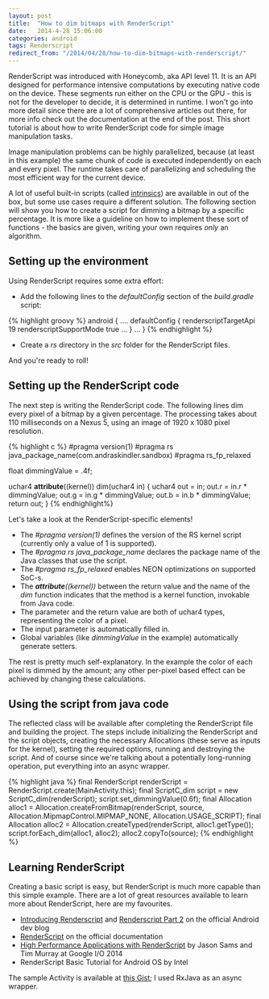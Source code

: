 ```yaml
---
layout: post
title:  "How to dim bitmaps with RenderScript"
date:   2014-4-28 15:06:00
categories: android
tags: Renderscript
redirect_from: "/2014/04/28/how-to-dim-bitmaps-with-renderscript/"
---
```

RenderScript was introduced with Honeycomb, aka API level 11. It is an API designed for performance intensive computations by executing native code on the device. These segments run either on the CPU or the GPU - this is not for the developer to decide, it is determined in runtime. I won't go into more detail since there are a lot of comprehensive articles out there, for more info check out the documentation at the end of the post. This short tutorial is about how to write RenderScript code for simple image manipulation tasks.
<!-- more -->

Image manipulation problems can be highly parallelized, because (at least in this example) the same chunk of code is executed independently on each and every pixel. The runtime takes care of parallelizing and scheduling the most efficient way for the current device.

A lot of useful built-in scripts (called [intrinsics](http://android-developers.blogspot.com/2013/08/renderscript-intrinsics.html)) are available in out of the box, but some use cases require a different solution. The following section will show you how to create a script for dimming a bitmap by a specific percentage. It is more like a guideline on how to implement these sort of functions - the basics are given, writing your own requires _only_ an algorithm.

## Setting up the environment

Using RenderScript requires some extra effort:

*   Add the following lines to the _defaultConfig_ section of the _build.gradle_ script:

{% highlight groovy %}
android {
    ....
    defaultConfig {
        renderscriptTargetApi 19
        renderscriptSupportMode true
        ...
    }
    ...
}
{% endhighlight %}

*   Create a _rs_ directory in the _src_ folder for the RenderScript files.

And you're ready to roll!

## Setting up the RenderScript code

The next step is writing the RenderScript code. The following lines dim every pixel of a bitmap by a given percentage. The processing takes about 110 milliseconds on a Nexus 5, using an image of 1920 x 1080 pixel resolution.

{% highlight c %}
#pragma version(1)
#pragma rs java_package_name(com.andraskindler.sandbox)
#pragma rs_fp_relaxed

float dimmingValue = .4f;

uchar4 __attribute__((kernel)) dim(uchar4 in)
{
    uchar4 out = in;
    out.r = in.r * dimmingValue;
    out.g = in.g * dimmingValue;
    out.b = in.b * dimmingValue;
    return out;
}
{% endhighlight%}

Let's take a look at the RenderScript-specific elements!

*   The _#pragma version(1)_ defines the version of the RS kernel script (currently only a value of 1 is supported).
*   The _#pragma rs java_package_name_ declares the package name of the Java classes that use the script.
*   The _#pragma rs_fp_relaxed_ enables NEON optimizations on supported SoC-s.
*   The ___attribute__((kernel))_ between the return value and the name of the _dim_ function indicates that the method is a kernel function, invokable from Java code.
*   The parameter and the return value are both of uchar4 types, representing the color of a pixel.
*   The input parameter is automatically filled in.
*   Global variables (like _dimmingValue_ in the example) automatically generate setters.

The rest is pretty much self-explanatory. In the example the color of each pixel is dimmed by the amount; any other per-pixel based effect can be achieved by changing these calculations.

## Using the script from java code

The reflected class will be available after completing the RenderScript file and building the project. The steps include initializing the RenderScript and the script objects, creating the necessary Allocations (these serve as inputs for the kernel), setting the required options, running and destroying the script. And of course since we're talking about a potentially long-running operation, put everything into an async wrapper.

{% highlight java %}
final RenderScript renderScript = RenderScript.create(MainActivity.this);
final ScriptC_dim script = new ScriptC_dim(renderScript);
script.set_dimmingValue(0.6f);
final Allocation alloc1 = Allocation.createFromBitmap(renderScript, source, Allocation.MipmapControl.MIPMAP_NONE, Allocation.USAGE_SCRIPT);
final Allocation alloc2 = Allocation.createTyped(renderScript, alloc1.getType());
script.forEach_dim(alloc1, alloc2);
alloc2.copyTo(source);
{% endhighlight %}

## Learning RenderScript

Creating a basic script is easy, but RenderScript is much more capable than this simple example. There are a lot of great resources available to learn more about RenderScript, here are my favourites.

*   [Introducing Renderscript](http://android-developers.blogspot.com/2011/02/introducing-renderscript.html) and [Renderscript Part 2](http://android-developers.blogspot.com/2011/03/renderscript.html) on the official Android dev blog
*   [RenderScript](http://developer.android.com/guide/topics/renderscript/index.html) on the official documentation
*   [High Performance Applications with RenderScript](https://developers.google.com/events/io/sessions/331954522) by Jason Sams and Tim Murray at Google I/O 2014
*   <a target="blank_">RenderScript Basic Tutorial for Android OS</a> by Intel

The sample Activity is available at [this Gist](https://gist.github.com/andraskindler/11360793); I used RxJava as an async wrapper.